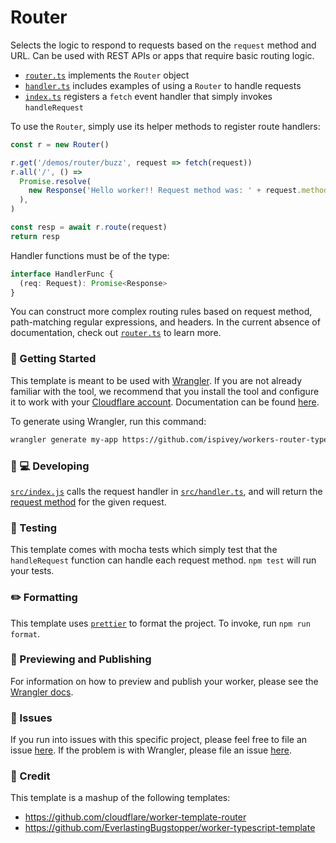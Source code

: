 # Router

Selects the logic to respond to requests based on the `request` method and URL. Can be used with REST APIs or apps that require basic routing logic.

- [`router.ts`](https://github.com/ispivey/workers-router-typescript-template/blob/master/src/router.ts) implements the `Router` object
- [`handler.ts`](https://github.com/ispivey/workers-router-typescript-template/blob/master/src/handler.ts) includes examples of using a `Router` to handle requests
- [`index.ts`](https://github.com/ispivey/workers-router-typescript-template/blob/master/src/index.ts) registers a `fetch` event handler that simply invokes `handleRequest`

To use the `Router`, simply use its helper methods to register route handlers:

```typescript
const r = new Router()

r.get('/demos/router/buzz', request => fetch(request))
r.all('/', () =>
  Promise.resolve(
    new Response('Hello worker!! Request method was: ' + request.method),
  ),
)

const resp = await r.route(request)
return resp
```

Handler functions must be of the type:

```typescript
interface HandlerFunc {
  (req: Request): Promise<Response>
}
```

You can construct more complex routing rules based on request method, path-matching regular expressions, and headers. In the current absence of documentation, check out [`router.ts`](https://github.com/ispivey/workers-router-typescript-template/blob/master/src/router.ts) to learn more.

### 🔋 Getting Started

This template is meant to be used with [Wrangler](https://github.com/cloudflare/wrangler). If you are not already familiar with the tool, we recommend that you install the tool and configure it to work with your [Cloudflare account](https://dash.cloudflare.com). Documentation can be found [here](https://developers.cloudflare.com/workers/tooling/wrangler/).

To generate using Wrangler, run this command:

```bash
wrangler generate my-app https://github.com/ispivey/workers-router-typescript-template
```

### 👩 💻 Developing

[`src/index.js`](./src/index.ts) calls the request handler in [`src/handler.ts`](./src/handler.ts), and will return the [request method](https://developer.mozilla.org/en-US/docs/Web/API/Request/method) for the given request.

### 🧪 Testing

This template comes with mocha tests which simply test that the `handleRequest` function can handle each request method. `npm test` will run your tests.

### ✏️ Formatting

This template uses [`prettier`](https://prettier.io/) to format the project. To invoke, run `npm run format`.

### 👀 Previewing and Publishing

For information on how to preview and publish your worker, please see the [Wrangler docs](https://developers.cloudflare.com/workers/tooling/wrangler/commands/#publish).

### 🤢 Issues

If you run into issues with this specific project, please feel free to file an issue [here](https://github.com/ispivey/workers-router-typescript-template/issues). If the problem is with Wrangler, please file an issue [here](https://github.com/cloudflare/wrangler/issues).

### 🙌 Credit

This template is a mashup of the following templates:

- https://github.com/cloudflare/worker-template-router
- https://github.com/EverlastingBugstopper/worker-typescript-template
